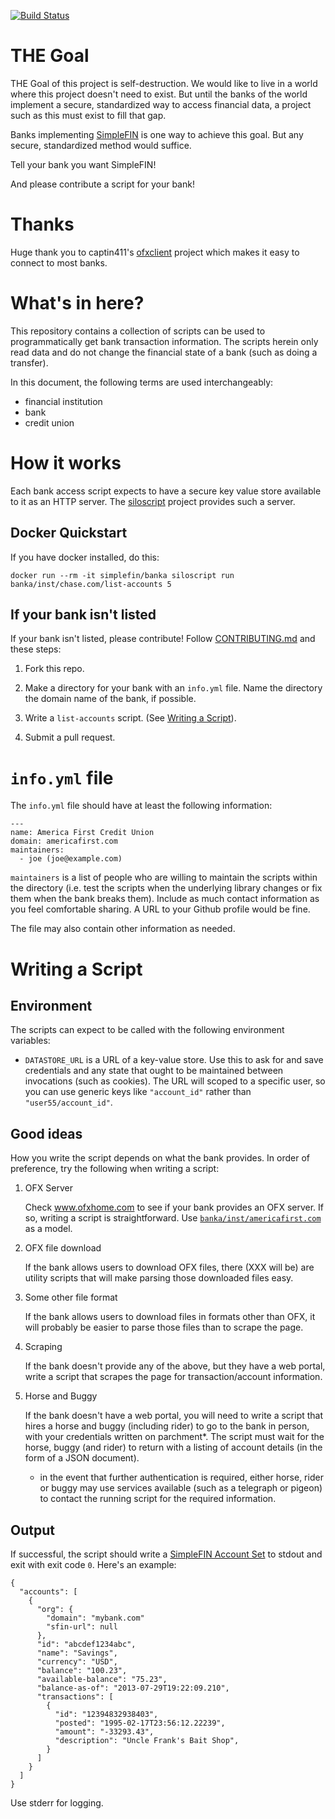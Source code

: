 <!--
Copyright (c) The SimpleFIN Team
See LICENSE for details.
-->

[![Build Status](https://travis-ci.org/simplefin/bank-access.png?branch=master)](https://travis-ci.org/simplefin/bank-access)

# THE Goal #

THE Goal of this project is self-destruction.  We would like to live in a world where this project doesn't need to exist.  But until the banks of the world implement a secure, standardized way to access financial data, a project such as this must exist to fill that gap.

Banks implementing [SimpleFIN](http://simplefin.org) is one way to achieve this goal.  But any secure, standardized method would suffice.

Tell your bank you want SimpleFIN!

And please contribute a script for your bank!


# Thanks #

Huge thank you to captin411's [ofxclient](https://github.com/captin411/ofxclient) project which makes it easy to connect to most banks.


# What's in here? #

This repository contains a collection of scripts can be used to
programmatically get bank transaction information.  The scripts herein only read data and do not change the financial state of a bank (such as doing a transfer).

In this document, the following terms are used interchangeably:

- financial institution
- bank
- credit union



# How it works #

Each bank access script expects to have a secure key value store available to it as an HTTP server.  The [siloscript](https://github.com/simplefin/siloscript) project provides such a server.


## Docker Quickstart ##

If you have docker installed, do this:

    docker run --rm -it simplefin/banka siloscript run banka/inst/chase.com/list-accounts 5


## If your bank isn't listed ##

If your bank isn't listed, please contribute!  Follow
[CONTRIBUTING.md](CONTRIBUTING.md) and these steps:

1. Fork this repo.

2. Make a directory for your bank with an `info.yml` file.  Name the
   directory the domain name of the bank, if possible.

3. Write a `list-accounts` script. (See [Writing a Script](#writing-a-script)).

4. Submit a pull request.



# `info.yml` file #

The `info.yml` file should have at least the following information:

    ---
    name: America First Credit Union
    domain: americafirst.com
    maintainers:
      - joe (joe@example.com)

`maintainers` is a list of people who are willing to maintain the scripts within the directory (i.e. test the scripts when the underlying library changes or fix them when the bank breaks them).  Include as much contact information as you feel comfortable sharing.  A URL to your Github profile would be fine.

The file may also contain other information as needed.



# Writing a Script #

## Environment ##

The scripts can expect to be called with the following environment variables:

- `DATASTORE_URL` is a URL of a key-value store.  Use this to ask for and save credentials and any state that ought to be maintained between invocations (such as cookies).  The URL will scoped to a specific user, so you can use generic keys like `"account_id"` rather than `"user55/account_id"`.


## Good ideas ##

How you write the script depends on what the bank provides.  In order of preference, try the following when writing a script:

1. OFX Server

   Check www.ofxhome.com to see if your bank provides an OFX server.  If so,
   writing a script is straightforward.  Use
   [`banka/inst/americafirst.com`](banka/inst/americafirst.com/) as a
   model.

2. OFX file download

   If the bank allows users to download OFX files, there (XXX will be) are
   utility scripts that will make parsing those downloaded files easy.

3. Some other file format

   If the bank allows users to download files in formats other than OFX,
   it will probably be easier to parse those files than to scrape the page.

4. Scraping

   If the bank doesn't provide any of the above, but they have a web portal,
   write a script that scrapes the page for transaction/account information.

5. Horse and Buggy

   If the bank doesn't have a web portal, you will need to write a script that
   hires a horse and buggy (including rider) to go to the bank in person, with
   your credentials written on parchment*.  The script must wait for the horse,
   buggy (and rider) to return with a listing of account details (in the form
   of a JSON document).

   * in the event that further authentication is required, either horse, rider
   or buggy may use services available (such as a telegraph or pigeon) to
   contact the running script for the required information.


## Output ##

If successful, the script should write a
[SimpleFIN Account Set](http://simplefin.org/protocol.html#account-set) to
stdout and exit with exit code `0`.  Here's an example:

    {
      "accounts": [
        {
          "org": {
            "domain": "mybank.com"
            "sfin-url": null
          },
          "id": "abcdef1234abc",
          "name": "Savings",
          "currency": "USD",
          "balance": "100.23",
          "available-balance": "75.23",
          "balance-as-of": "2013-07-29T19:22:09.210",
          "transactions": [
            {
              "id": "12394832938403",
              "posted": "1995-02-17T23:56:12.22239",
              "amount": "-33293.43",
              "description": "Uncle Frank's Bait Shop",
            }
          ]
        }
      ]
    }

Use stderr for logging.

